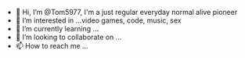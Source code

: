 - 👋 Hi, I’m @Tom5977, I'm a just regular everyday normal alive pioneer
- 👀 I’m interested in ...video games, code, music, sex
- 🌱 I’m currently learning ...
- 💞️ I’m looking to collaborate on ...
- 📫 How to reach me ...

<!---
Tom5977/Tom5977 is a ✨ special ✨ repository because its `README.md` (this file) appears on your GitHub profile.
You can click the Preview link to take a look at your changes.
--->
